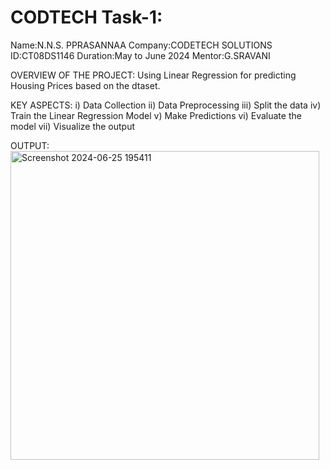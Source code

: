 # CODTECH Task-1:
Name:N.N.S. PPRASANNAA
Company:CODETECH SOLUTIONS
ID:CT08DS1146
Duration:May to June 2024
Mentor:G.SRAVANI

OVERVIEW OF THE PROJECT:
Using Linear Regression for predicting Housing Prices based on the dtaset.

KEY ASPECTS:
i)  Data Collection
ii) Data Preprocessing
iii) Split the data
iv) Train the Linear Regression Model
v) Make Predictions
vi) Evaluate the model
vii) Visualize the output

OUTPUT:
<img width="494" alt="Screenshot 2024-06-25 195411" src="https://github.com/nns0212/CODTECH/assets/168446842/5bca5d45-590c-4c32-b23f-0c706ffbdfeb">

